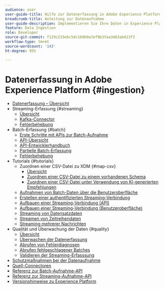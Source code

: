 ```yaml
---
audience: user
user-guide-title: Hilfe zur Datenerfassung in Adobe Experience Platform
breadcrumb-title: Anleitung zur Datenaufnahme
user-guide-description: Implementieren Sie Ihre Daten in Experience Platform durch die Batch- oder Streaming-Aufnahme.
feature: Data Ingestion
role: Developer
source-git-commit: f129c215ebc5dc169b9a7ef9b3faa3463ab413f3
workflow-type: tm+mt
source-wordcount: '143'
ht-degree: 95%

---
```



# Datenerfassung in Adobe Experience Platform {#ingestion}

- [Datenerfassung – Übersicht](home.md)
- Streaming-Erfassung {#streaming}
   - [Übersicht](streaming-ingestion/overview.md)
   - [Kafka-Connector](streaming-ingestion/kafka.md)
   - [Fehlerbehebung](streaming-ingestion/troubleshooting.md)
- Batch-Erfassung {#batch}
   - [Erste Schritte mit APIs zur Batch-Aufnahme](batch-ingestion/getting-started.md)
   - [API-Übersicht](batch-ingestion/overview.md)
   - [API-Entwicklerhandbuch](batch-ingestion/api-overview.md)
   - [Partielle Batch-Erfassung](batch-ingestion/partial.md)
   - [Fehlerbehebung](batch-ingestion/troubleshooting.md)
- Tutorials {#tutorials}
   - Zuordnen einer CSV-Datei zu XDM {#map-csv}
      - [Übersicht](./tutorials/map-csv/overview.md)
      - [Zuordnen einer CSV-Datei zu einem vorhandenen Schema](./tutorials/map-csv/existing-schema.md)
      - [Zuordnen einer CSV-Datei unter Verwendung von KI-generierten Empfehlungen](./tutorials/map-csv/recommendations.md)
   - [Aufnahmen von Batch-Daten über die Benutzeroberfläche](tutorials/ingest-batch-data.md)
   - [Erstellen einer authentifizierten Streaming-Verbindung](tutorials/create-authenticated-streaming-connection.md)
   - [Aufbauen einer Streaming-Verbindung (API)](tutorials/create-streaming-connection.md)
   - [Aufbauen einer Streaming-Verbindung (Benutzeroberfläche)](tutorials/create-streaming-connection-ui.md)
   - [Streaming von Datensatzdaten](tutorials/streaming-record-data.md)
   - [Streamen von Zeitreihendaten](tutorials/streaming-time-series-data.md)
   - [Streaming mehrerer Nachrichten](tutorials/streaming-multiple-messages.md)
- Qualität und Überwachung der Daten {#quality}
   - [Übersicht](quality/overview.md)
   - [Überwachen der Datenerfassung](quality/monitor-data-ingestion.md)
   - [Abrufen von Fehlerdiagnosen](quality/error-diagnostics.md)
   - [Abrufen fehlgeschlagener Batches](quality/retrieve-failed-batches.md)
   - [Validieren der Streaming-Erfasssung](quality/streaming-validation.md)
- [Schutzmaßnahmen bei der Datenaufnahme](guardrails.md)
- [Quell-Connectoren](source-connectors.md)
- [Referenz zur Batch-Aufnahme-API](https://developer.adobe.com/experience-platform-apis/references/batch-ingestion/)
- [Referenz zur Streaming-Aufnahme-API](https://developer.adobe.com/experience-platform-apis/references/streaming-ingestion/)
- [Versionshinweise zu Experience Platform](https://experienceleague.adobe.com/de/docs/experience-platform/release-notes/latest)
